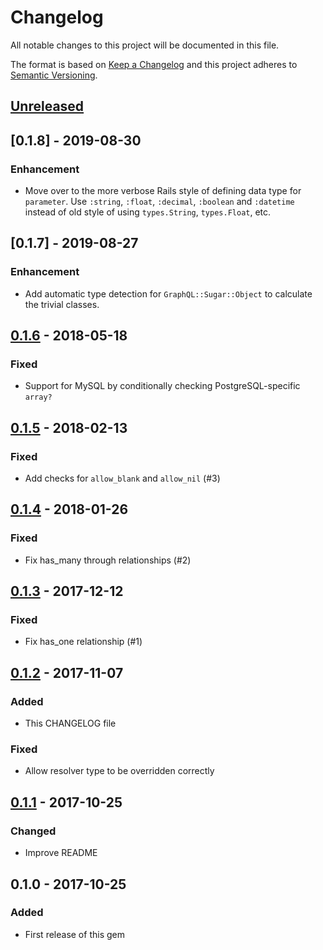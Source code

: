 # Changelog
All notable changes to this project will be documented in this file.

The format is based on [Keep a Changelog](http://keepachangelog.com/en/1.0.0/)
and this project adheres to [Semantic Versioning](http://semver.org/spec/v2.0.0.html).

## [Unreleased]

## [0.1.8] - 2019-08-30
### Enhancement
- Move over to the more verbose Rails style of defining data type for `parameter`. Use `:string`, `:float`, `:decimal`, `:boolean` and `:datetime` instead of old style of using `types.String`, `types.Float`, etc.

## [0.1.7] - 2019-08-27
### Enhancement
- Add automatic type detection for `GraphQL::Sugar::Object` to calculate the trivial classes.

## [0.1.6] - 2018-05-18
### Fixed
- Support for MySQL by conditionally checking PostgreSQL-specific `array?`

## [0.1.5] - 2018-02-13
### Fixed
- Add checks for `allow_blank` and `allow_nil` (#3)

## [0.1.4] - 2018-01-26
### Fixed
- Fix has_many through relationships (#2)

## [0.1.3] - 2017-12-12
### Fixed
- Fix has_one relationship (#1)

## [0.1.2] - 2017-11-07
### Added
- This CHANGELOG file

### Fixed
- Allow resolver type to be overridden correctly

## [0.1.1] - 2017-10-25
### Changed
- Improve README

## 0.1.0 - 2017-10-25
### Added
- First release of this gem

[Unreleased]: https://github.com/keepworks/graphql-sugar/compare/v0.1.6...HEAD
[0.1.6]: https://github.com/keepworks/graphql-sugar/compare/v0.1.5...v0.1.6
[0.1.5]: https://github.com/keepworks/graphql-sugar/compare/v0.1.4...v0.1.5
[0.1.4]: https://github.com/keepworks/graphql-sugar/compare/v0.1.3...v0.1.4
[0.1.3]: https://github.com/keepworks/graphql-sugar/compare/v0.1.2...v0.1.3
[0.1.2]: https://github.com/keepworks/graphql-sugar/compare/v0.1.1...v0.1.2
[0.1.1]: https://github.com/keepworks/graphql-sugar/compare/v0.1.0...v0.1.1

